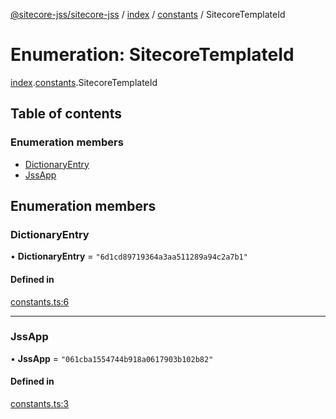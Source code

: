 [@sitecore-jss/sitecore-jss](../README.md) / [index](../modules/index.md) / [constants](../modules/index.constants.md) / SitecoreTemplateId

# Enumeration: SitecoreTemplateId

[index](../modules/index.md).[constants](../modules/index.constants.md).SitecoreTemplateId

## Table of contents

### Enumeration members

- [DictionaryEntry](index.constants.SitecoreTemplateId.md#dictionaryentry)
- [JssApp](index.constants.SitecoreTemplateId.md#jssapp)

## Enumeration members

### DictionaryEntry

• **DictionaryEntry** = `"6d1cd89719364a3aa511289a94c2a7b1"`

#### Defined in

[constants.ts:6](https://github.com/Sitecore/jss/blob/f3aaeea83/packages/sitecore-jss/src/constants.ts#L6)

___

### JssApp

• **JssApp** = `"061cba1554744b918a0617903b102b82"`

#### Defined in

[constants.ts:3](https://github.com/Sitecore/jss/blob/f3aaeea83/packages/sitecore-jss/src/constants.ts#L3)
